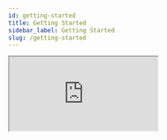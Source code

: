 ```yaml
---
id: getting-started
title: Getting Started
sidebar_label: Getting Started
slug: /getting-started
---
```


<iframe src="http://localhost:3000/docs/homepage/homepage"></iframe>